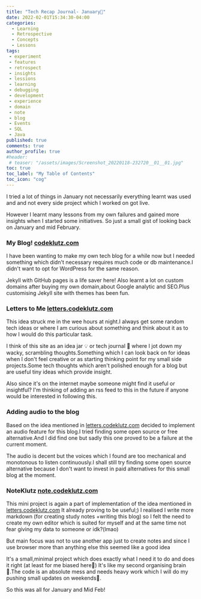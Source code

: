 ```yaml
---
title: "Tech Recap Journal- January📓"
date: 2022-02-01T15:34:30-04:00
categories:
  - Learning
  - Retrospective
  - Concepts
  - Lessons 
tags:
 - experiment
 - features
 - retrospect
 - insights
 - lessions
 - learning
 - debugging
 - development
 - experience
 - domain
 - note
 - blog
 - Events
 - SQL
 - Java
published: true
comments: true
author_profile: true
#header:
 # teaser: "/assets/images/Screenshot_20220118-232720__01__01.jpg"
toc: true
toc_label: "My Table of Contents"
toc_icon: "cog"
---
```

I tried a lot of things in January not necessarily everything learnt was used and and not every side project which I worked on got live.

However I learnt many lessons from my own failures and gained more insights when I started some initiatives. 
So just a small gist of looking back on January and mid February.

### My Blog! [codeklutz.com](https://codeklutz.com)

I have been wanting to make my own tech blog for a while now but I needed something which didn't necessary requires much code or db maintenance.I didn't want to opt for WordPress for the same reason.

Jekyll with GitHub pages is a life saver here! Also learnt a lot on custom domains after buying my own domain,about Google analytic and SEO.Plus customising Jekyll site with themes has been fun.

### Letters to Me [letters.codeklutz.com](https://letters.codeklutz.com)

This idea struck me in the wee hours at night.I always get some random tech ideas or where I am curious about something and think about it as to how I would do this particular task.

I think of this site as an idea jar 💡 or tech journal 📝 where I jot down my wacky, scrambling thoughts.Something which I can look back on for ideas when I don't feel creative or as starting thinking point for my small side projects.Some tech thoughts which aren't polished enough for a blog but are useful tiny ideas which provide insight.

Also since it's on the internet maybe someone might find it useful or insightful? I'm thinking of adding an rss feed to this in the future if anyone would be interested in following this.

### Adding audio to the blog

Based on the idea mentioned in [letters.codeklutz.com](https://letters.codeklutz.com) decided to implement an audio feature for this blog.I tried finding some open source or free alternative.And I did find one but sadly this one proved to be a failure at the current moment.

The audio is decent but the voices which I found are too mechanical and monotonous to listen continuously.I shall still try finding some open source alternative because I don't want to invest in paid alternatives for this small blog at the moment.


### NoteKlutz [note.codeklutz.com](https://note.codeklutz.com)

This mini project is again a part of implementation of the idea mentioned in  [letters.codeklutz.com](https://letters.codeklutz.com)
It already proving to be useful;) 
I realised I write more markdown (for creating study notes +writing this blog) so I felt the need to create my own editor which is suited for myself and at the same time not fear giving my data to someone or idk?(lmao)

But main focus was not to use another app just to create notes and since I use browser more than anything else this seemed like a good idea 

It's a small,minimal project which does exactly what I need it to do and does it right (at least for me biased here🤫)
It's like my second organising brain 🧠.The code is an absolute mess and needs heavy work which I will do my pushing small updates on weekends🤭.

So this was all for January and Mid Feb! 



















